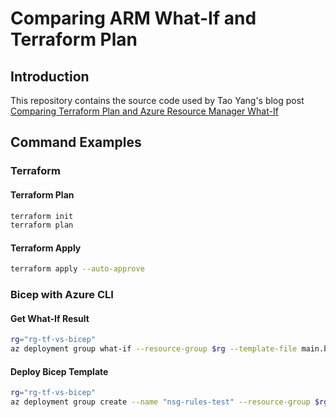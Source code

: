 # Comparing ARM What-If and Terraform Plan

## Introduction

This repository contains the source code used by Tao Yang's blog post [Comparing Terraform Plan and Azure Resource Manager What-If](https://blog.tyang.org/2022/02/01/tf-plan-vs-bicep-what-if)

## Command Examples

### Terraform

#### Terraform Plan

```bash
terraform init
terraform plan
```

#### Terraform Apply

```bash
terraform apply --auto-approve
```

### Bicep with Azure CLI

#### Get What-If Result

```bash
rg="rg-tf-vs-bicep"
az deployment group what-if --resource-group $rg --template-file main.bicep --parameters main.parameters.json
```

#### Deploy Bicep Template

```bash
rg="rg-tf-vs-bicep"
az deployment group create --name "nsg-rules-test" --resource-group $rg --template-file main.bicep --parameters main.parameters.json
```
